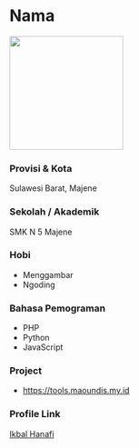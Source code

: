 # Nama

<img src="https://avatars2.githubusercontent.com/u/51264133?s=400&u=40997d11be212d7843fd6ea1af20f0146bcb7ab0&v=4" width="200" height="200" align="center"/>

### Provisi & Kota

Sulawesi Barat, Majene

### Sekolah / Akademik

SMK N 5 Majene

### Hobi

- Menggambar
- Ngoding

### Bahasa Pemograman 

- PHP
- Python
- JavaScript

### Project

- https://tools.maoundis.my.id


### Profile Link

[Ikbal Hanafi](https://github.com/ikbal-hanafi)
